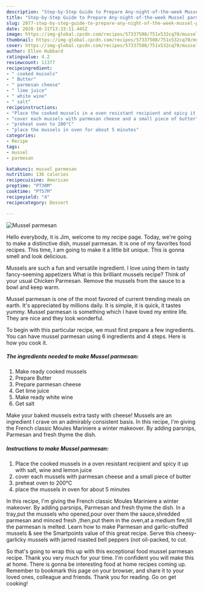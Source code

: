 ```yaml
---
description: "Step-by-Step Guide to Prepare Any-night-of-the-week Mussel parmesan"
title: "Step-by-Step Guide to Prepare Any-night-of-the-week Mussel parmesan"
slug: 2877-step-by-step-guide-to-prepare-any-night-of-the-week-mussel-parmesan
date: 2020-10-31T13:33:11.445Z
image: https://img-global.cpcdn.com/recipes/57337508/751x532cq70/mussel-parmesan-recipe-main-photo.jpg
thumbnail: https://img-global.cpcdn.com/recipes/57337508/751x532cq70/mussel-parmesan-recipe-main-photo.jpg
cover: https://img-global.cpcdn.com/recipes/57337508/751x532cq70/mussel-parmesan-recipe-main-photo.jpg
author: Ellen Hubbard
ratingvalue: 4.2
reviewcount: 11377
recipeingredient:
- " cooked mussels"
- " Butter"
- " parmesan cheese"
- " lime juice"
- " white wine"
- " salt"
recipeinstructions:
- "Place the cooked mussels in a oven resistant recipient and spicy it up with salt, wine and lemon juice"
- "cover each mussels with parmesan cheese and a small piece of butter"
- "preheat oven to 200°C"
- "place the mussels in oven for about 5 minutes"
categories:
- Recipe
tags:
- mussel
- parmesan

katakunci: mussel parmesan 
nutrition: 136 calories
recipecuisine: American
preptime: "PT30M"
cooktime: "PT57M"
recipeyield: "4"
recipecategory: Dessert

---
```



![Mussel parmesan](https://img-global.cpcdn.com/recipes/57337508/751x532cq70/mussel-parmesan-recipe-main-photo.jpg)

Hello everybody, it is Jim, welcome to my recipe page. Today, we're going to make a distinctive dish, mussel parmesan. It is one of my favorites food recipes. This time, I am going to make it a little bit unique. This is gonna smell and look delicious.

Mussels are such a fun and versatile ingredient. I love using them in tasty fancy-seeming appetizers What is this brilliant mussels recipe? Think of your usual Chicken Parmesan. Remove the mussels from the sauce to a bowl and keep warm.

Mussel parmesan is one of the most favored of current trending meals on earth. It's appreciated by millions daily. It is simple, it is quick, it tastes yummy. Mussel parmesan is something which I have loved my entire life. They are nice and they look wonderful.


To begin with this particular recipe, we must first prepare a few ingredients. You can have mussel parmesan using 6 ingredients and 4 steps. Here is how you cook it.

<!--inarticleads1-->

##### The ingredients needed to make Mussel parmesan:

1. Make ready  cooked mussels
1. Prepare  Butter
1. Prepare  parmesan cheese
1. Get  lime juice
1. Make ready  white wine
1. Get  salt


Make your baked mussels extra tasty with cheese! Mussels are an ingredient I crave on an admirably consistent basis. In this recipe, I&#39;m giving the French classic Moules Mariniere a winter makeover. By adding parsnips, Parmesan and fresh thyme the dish. 

<!--inarticleads2-->

##### Instructions to make Mussel parmesan:

1. Place the cooked mussels in a oven resistant recipient and spicy it up with salt, wine and lemon juice
1. cover each mussels with parmesan cheese and a small piece of butter
1. preheat oven to 200°C
1. place the mussels in oven for about 5 minutes


In this recipe, I&#39;m giving the French classic Moules Mariniere a winter makeover. By adding parsnips, Parmesan and fresh thyme the dish. In a tray,put the mussels who opened,pour over them the sauce,shredded parmesan and minced fresh ,then,put them in the oven,at a medium fire,till the parmesan is melted. Learn how to make Parmesan and garlic-stuffed mussels &amp; see the Smartpoints value of this great recipe. Serve this cheesy-garlicky mussels with jarred roasted bell peppers (not oil-packed, to cut. 

So that's going to wrap this up with this exceptional food mussel parmesan recipe. Thank you very much for your time. I'm confident you will make this at home. There is gonna be interesting food at home recipes coming up. Remember to bookmark this page on your browser, and share it to your loved ones, colleague and friends. Thank you for reading. Go on get cooking!
